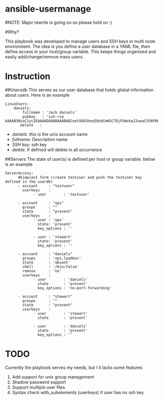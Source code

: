 ansible-usermanage
===

#NOTE:
Major rewrite is going on so please hold on :)

#Why?

This playbook was developed to manage users and SSH keys in multi node environment.
The idea is you define a user database in a YAML file, then define access in your host/group variable. This keeps things organized and easily add/change/remove mass users.

# Instruction
##Usersdb
This serves as our user database that holds global information about users. Here is an example 

```
LinuxUsers:
    daniels:
        fullname : 'Jack daniels'
        pubkey   : 'ssh-rsa AAAAB3NzaC1yc2EAAAADAQABAAABAQCootXD63hexEQnbCmKGC7DjFSWxkqJ2neaC5S6POEdgwo7jQ60JWy0VCm5JS5d2ZNDQh+vi1wZ2cTr6n9X9bAkYhQ/eACmzYBjf8I8AXcqaigAOjRMLADU2qQfZmnRGyOLaGDI/EH52yBjeZHbgQdJOGrB07qgAu2facA2bd6kvI8eLwCx5yjqA+mInYEewRYrr5tUduGFdPhmyoKSGpaEeWWkLhafTj9eGRMSB3unBcMtux+LxXH4TfWgVBmWNVbr2Mcv+M6tYxix/iKniBLBUH/AfM/dTHlk38y2mjemUMUc/HBW+HmH3NXMwOks8po6Iohh8JNhywUlLKN9MvB7'
       delete   : 
```
 * *daniels:* this is the unix account name  
 * *fullname:* Description name
 * *SSH key:* ssh key
 * *delete:* if defined will delete in all occurrence 

##Servers
The state of user(s) is defined per host or group variable. below is an example 
```
ServerAccess:
      #Simplest form (create testuser and push the testuser key defined in the userdb)
      - account     : "testuser"
        userkeys    :
             - user        : 'testuser'

      - account     : "ops"
        groups      : ""
        state       : "present"
        userkeys    :
             - user : 'ops'
               state: 'present'
               key_options : ''

             - user : 'stewart'
               state: 'present'
               key_options : ''

      - account     : "daniels"
        groups      : 'ops,lpadmin'
        state       : 'absent'
        shell       : '/bin/false' 
        remove      : 'no' 
        userkeys    :
             - user        : 'daniels'
               state       : 'present'
               key_options : 'no-port-forwarding'

      - account     : "stewart"
        groups      : ""
        state       : "present"
        userkeys    :
             - user        : 'stewart'
               state       : 'present'

             - user        : 'daniels'
               state       : 'present'
               key_options : '' 
```

# TODO
Currently the playbook serves my needs, but I it lacks some features

1. Add support for unix group management 
2. Shadow password support
3. Support multiple user files
4. Syntax check with_subelements (userkeys) if user has no ssh key
